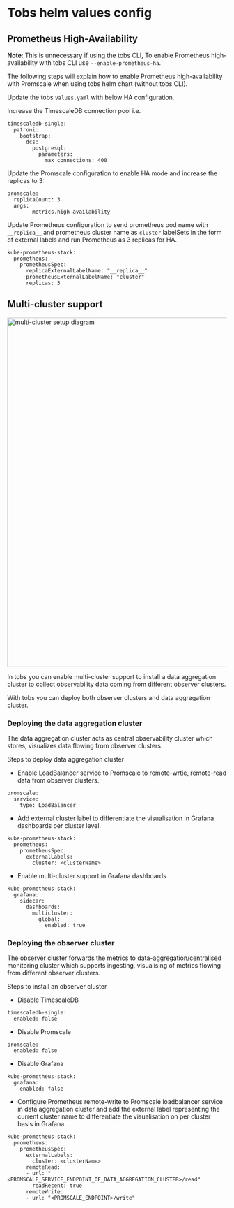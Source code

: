 # Tobs helm values config

## Prometheus High-Availability

**Note**: This is unnecessary if using the tobs CLI, To enable Prometheus high-availability with tobs CLI use `--enable-prometheus-ha`. 

The following steps will explain how to enable Prometheus high-availability with Promscale when using tobs helm chart (without tobs CLI). 

Update the tobs `values.yaml` with below HA configuration.

Increase the TimescaleDB connection pool i.e.

```
timescaledb-single:
  patroni:
    bootstrap:
      dcs:
        postgresql:
          parameters:
            max_connections: 400
```

Update the Promscale configuration to enable HA mode and increase the replicas to 3:

```
promscale:
  replicaCount: 3
  args:
    - --metrics.high-availability
```

Update Prometheus configuration to send prometheus pod name with `__replica__` and prometheus cluster name as `cluster` labelSets in the form of external labels and run Prometheus as 3 replicas for HA. 

```
kube-prometheus-stack:
  prometheus:
    prometheusSpec:
      replicaExternalLabelName: "__replica__"
      prometheusExternalLabelName: "cluster"
      replicas: 3
```

## Multi-cluster support

<img src="./../../docs/assets/multi-cluster.png" alt="multi-cluster setup diagram" width="800"/>

In tobs you can enable multi-cluster support to install a data aggregation cluster to collect observability data coming from different observer clusters. 

With tobs you can deploy both observer clusters and data aggregation cluster. 

### Deploying the data aggregation cluster

The data aggregation cluster acts as central observability cluster which stores, visualizes data flowing from observer clusters.

Steps to deploy data aggregation cluster

* Enable LoadBalancer service to Promscale to remote-wrtie, remote-read data from observer clusters.

```
promscale:
  service:
    type: LoadBalancer
``` 

* Add external cluster label to differentiate the visualisation in Grafana dashboards per cluster level. 

```
kube-prometheus-stack:
  prometheus:
    prometheusSpec:
      externalLabels:
        cluster: <clusterName>
```

* Enable multi-cluster support in Grafana dashboards 

```
kube-prometheus-stack:
  grafana:
    sidecar:
      dashboards:
        multicluster:
          global:
            enabled: true
``` 

### Deploying the observer cluster 

The observer cluster forwards the metrics to data-aggregation/centralised monitoring cluster which supports ingesting, visualising of metrics flowing from different observer clusters.

Steps to install an observer cluster

* Disable TimescaleDB

```
timescaledb-single:
  enabled: false
```

* Disable Promscale

```
promscale:
  enabled: false
```


* Disable Grafana

```
kube-prometheus-stack:
  grafana:
    enabled: false
```

* Configure Prometheus remote-write to Promscale loadbalancer service in data aggregation cluster and add the external label representing the current cluster name to differentiate the visualisation on per cluster basis in Grafana. 

```
kube-prometheus-stack:
  prometheus:
    prometheusSpec:
      externalLabels:
        cluster: <clusterName>  
      remoteRead:
      - url: "<PROMSCALE_SERVICE_ENDPOINT_OF_DATA_AGGREGATION_CLUSTER>/read"
        readRecent: true
      remoteWrite:
      - url: "<PROMSCALE_ENDPOINT>/write"  
```